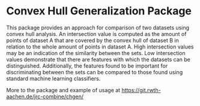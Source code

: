# Convex Hull Generalization Package

This package provides an approach for comparison of two datasets using convex hull analysis. An intersection value is computed as the amount of points of dataset A that are covered by the convex hull of dataset B in relation to the whole amount of points in dataset A. High intersection values may be an indication of the similarity between the sets. Low intersection values demonstrate that there are features with which the datasets can be distinguished. Additionally, the features found to be important for discriminating between the sets can be compared to those found using standard machine learning classifiers.

More to the package and example of usage at https://git.rwth-aachen.de/jrc-combine/chgen/
